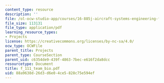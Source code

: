 ```yaml
---
content_type: resource
description: ''
file: /ol-ocw-studio-app/courses/16-885j-aircraft-systems-engineering-fall-2004/88a9638d26d3d6e04ce5828c75e594ef_f_111_team_bio.pdf
file_size: 113131
file_type: application/pdf
learning_resource_types:
- Projects
license: https://creativecommons.org/licenses/by-nc-sa/4.0/
ocw_type: OCWFile
parent_title: Projects
parent_type: CourseSection
parent_uid: c6354de9-439f-4863-7bec-e616f2da8dcc
resourcetype: Document
title: f_111_team_bio.pdf
uid: 88a9638d-26d3-d6e0-4ce5-828c75e594ef
---
```

